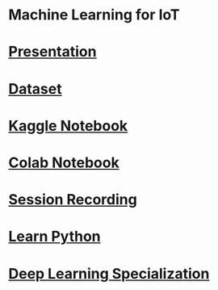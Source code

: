 # Machine Learning for IoT

# [Presentation](https://github.com/sarithdm/iot/blob/master/Machine%20Learning%20for%20IoT.pdf)

# [Dataset](https://www.kaggle.com/taranvee/smart-home-dataset-with-weather-information)

# [Kaggle Notebook](https://www.kaggle.com/sarithdivakar/machine-learning-for-iot)

# [Colab Notebook](https://github.com/sarithdm/iot/blob/master/Machine_Learning_for_IoT.ipynb)

# [Session Recording](https://www.youtube.com/watch?v=WWa6WOSgBHU&t=715s)

# [Learn Python](https://github.com/sarithdm/learn-python3)

# [Deep Learning Specialization](https://www.coursera.org/specializations/deep-learning)

